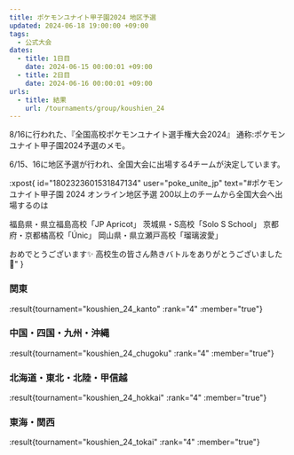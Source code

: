 ```yaml
---
title: ポケモンユナイト甲子園2024 地区予選
updated: 2024-06-18 19:00:00 +09:00
tags:
  - 公式大会
dates:
  - title: 1日目
    date: 2024-06-15 00:00:01 +09:00
  - title: 2日目
    date: 2024-06-16 00:00:01 +09:00
urls:
  - title: 結果
    url: /tournaments/group/koushien_24
---
```

8/16に行われた、『全国高校ポケモンユナイト選手権大会2024』 通称:ポケモンユナイト甲子園2024予選のメモ。

<!-- more -->
6/15、16に地区予選が行われ、全国大会に出場する4チームが決定しています。

:xpost{
  id="1802323601531847134"
  user="poke_unite_jp"
  text="#ポケモンユナイト甲子園 2024 オンライン地区予選
200以上のチームから全国大会へ出場するのは

福島県・県立福島高校「JP Apricot」
茨城県・S高校「Solo S School」
京都府・京都橘高校「Únic」
岡山県・県立瀬戸高校「瑠璃波愛」

おめでとうございます✨
高校生の皆さん熱きバトルをありがとうございました👏"
}

### 関東
:result{tournament="koushien_24_kanto" :rank="4" :member="true"}

### 中国・四国・九州・沖縄
:result{tournament="koushien_24_chugoku" :rank="4" :member="true"}

### 北海道・東北・北陸・甲信越
:result{tournament="koushien_24_hokkai" :rank="4" :member="true"}

### 東海・関西
:result{tournament="koushien_24_tokai" :rank="4" :member="true"}